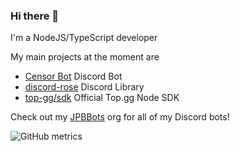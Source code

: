### Hi there 👋

I'm a NodeJS/TypeScript developer

My main projects at the moment are
  - [Censor Bot](https://censor.bot) Discord Bot
  - [discord-rose](https://github.com/discord-rose) Discord Library
  - [top-gg/sdk](https://npmjs.com/@top-gg/sdk) Official Top.gg Node SDK

Check out my [JPBBots](https://github.com/JPBBots) org for all of my Discord bots!

![GitHub metrics](https://metrics.lecoq.io/jpbberry?languages=1&gists=1&followup=1)
